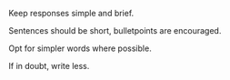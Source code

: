 Keep responses simple and brief.

Sentences should be short, bulletpoints are encouraged.

Opt for simpler words where possible.

If in doubt, write less.
